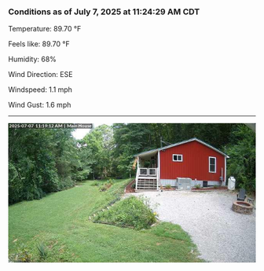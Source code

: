### Conditions as of July 7, 2025 at 11:24:29 AM CDT 

Temperature: 89.70 &deg;F

Feels like: 89.70 &deg;F

Humidity: 68%

Wind Direction: ESE

Windspeed: 1.1 mph

Wind Gust: 1.6 mph

---

<img src="./images/latest.jpeg"/>

